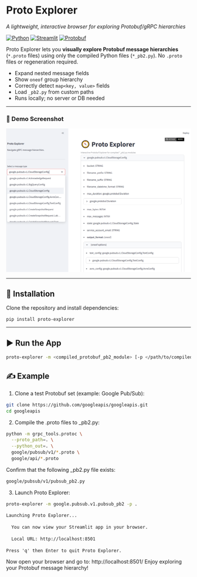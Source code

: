 # Proto Explorer
*A lightweight, interactive browser for exploring Protobuf/gRPC hierarchies*

[![Python](https://img.shields.io/badge/python-3.10%2B-blue)]()
[![Streamlit](https://img.shields.io/badge/streamlit-app-red)](https://streamlit.io/)
[![Protobuf](https://img.shields.io/badge/protobuf-compiler-green)]()

Proto Explorer lets you **visually explore Protobuf message hierarchies** (`*.proto` files) using only the compiled Python files (`*_pb2.py`). No `.proto` files or regeneration required.

* Expand nested message fields  
* Show `oneof` group hierarchy  
* Correctly detect `map<key, value>` fields  
* Load `_pb2.py` from custom paths  
* Runs locally; no server or DB needed 

---

### 🌟 Demo Screenshot

![Proto Explorer Screenshot](https://raw.githubusercontent.com/yuanlott/grpc/main/docs/screenshot.png)

---

## 🔧 Installation

Clone the repository and install dependencies:
```text
pip install proto-explorer
```
---

## ▶️ Run the App

```bash
proto-explorer -m <compiled_protobuf_pb2_module> [-p </path/to/compiled/protobuf>]
```

## ️✍️ Example

1. Clone a test Protobuf set (example: Google Pub/Sub):
```bash
git clone https://github.com/googleapis/googleapis.git
cd googleapis
```

2. Compile the .proto files to _pb2.py:
```bash
python -m grpc_tools.protoc \
  --proto_path=. \
  --python_out=. \
  google/pubsub/v1/*.proto \
  google/api/*.proto
```

Confirm that the following _pb2.py file exists:
```bash
google/pubsub/v1/pubsub_pb2.py
```

3. Launch Proto Explorer:
```bash
proto-explorer -m google.pubsub.v1.pubsub_pb2 -p .
```
```text
Launching Proto Explorer...

  You can now view your Streamlit app in your browser.

  Local URL: http://localhost:8501

Press 'q' then Enter to quit Proto Explorer.

```
Now open your browser and go to: http://localhost:8501/
Enjoy exploring your Protobuf message hierarchy!
